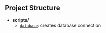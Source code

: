 ## Project Structure

- **scripts/**
  - [`database`](scripts/database.py): creates database connection 